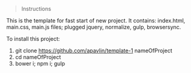 > Instructions

This is the template for fast start of new project. It contains: index.html, main.css, main.js files; plugged jquery, normalize, gulp, browsersync.

To install this project:

1. git clone https://github.com/apavlin/template-1 nameOfProject
2. cd nameOfProject
3. bower i; npm i; gulp